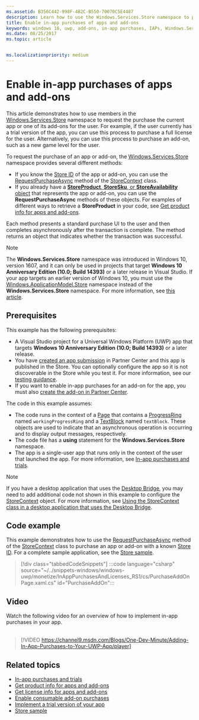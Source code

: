 ```yaml
---
ms.assetid: B356C442-998F-4B2C-B550-70070C5E4487
description: Learn how to use the Windows.Services.Store namespace to purchase an app or one of its add-ons.
title: Enable in-app purchases of apps and add-ons
keywords: windows 10, uwp, add-ons, in-app purchases, IAPs, Windows.Services.Store
ms.date: 08/25/2017
ms.topic: article


ms.localizationpriority: medium
---
```

# Enable in-app purchases of apps and add-ons

This article demonstrates how to use members in the [Windows.Services.Store](/uwp/api/windows.services.store) namespace to request the purchase the current app or one of its add-ons for the user. For example, if the user currently has a trial version of the app, you can use this process to purchase a full license for the user. Alternatively, you can use this process to purchase an add-on, such as a new game level for the user.

To request the purchase of an app or add-on, the [Windows.Services.Store](/uwp/api/windows.services.store) namespace provides several different methods:
* If you know the [Store ID](in-app-purchases-and-trials.md#store_ids) of the app or add-on, you can use the [RequestPurchaseAsync](/uwp/api/windows.services.store.storecontext.requestpurchaseasync) method of the [StoreContext](/uwp/api/windows.services.store.storecontext) class.
* If you already have a [**StoreProduct**, **StoreSku**, or **StoreAvailability** object](in-app-purchases-and-trials.md#products-skus) that represents the app or add-on, you can use the **RequestPurchaseAsync** methods of these objects. For examples of different ways to retrieve a **StoreProduct** in your code, see [Get product info for apps and add-ons](get-product-info-for-apps-and-add-ons.md).

Each method presents a standard purchase UI to the user and then completes asynchronously after the transaction is complete. The method returns an object that indicates whether the transaction was successful.

> [!NOTE]
> The **Windows.Services.Store** namespace was introduced in Windows 10, version 1607, and it can only be used in projects that target **Windows 10 Anniversary Edition (10.0; Build 14393)** or a later release in Visual Studio. If your app targets an earlier version of Windows 10, you must use the [Windows.ApplicationModel.Store](/uwp/api/windows.applicationmodel.store) namespace instead of the **Windows.Services.Store** namespace. For more information, see [this article](in-app-purchases-and-trials-using-the-windows-applicationmodel-store-namespace.md).

## Prerequisites

This example has the following prerequisites:
* A Visual Studio project for a Universal Windows Platform (UWP) app that targets **Windows 10 Anniversary Edition (10.0; Build 14393)** or a later release.
* You have [created an app submission](../publish/app-submissions.md) in Partner Center and this app is published in the Store. You can optionally configure the app so it is not discoverable in the Store while you test it. For more information, see our [testing guidance](in-app-purchases-and-trials.md#testing).
* If you want to enable in-app purchases for an add-on for the app, you must also [create the add-on in Partner Center](../publish/add-on-submissions.md).

The code in this example assumes:
* The code runs in the context of a [Page](/uwp/api/windows.ui.xaml.controls.page) that contains a [ProgressRing](/uwp/api/windows.ui.xaml.controls.progressring) named ```workingProgressRing``` and a [TextBlock](/uwp/api/windows.ui.xaml.controls.textblock) named ```textBlock```. These objects are used to indicate that an asynchronous operation is occurring and to display output messages, respectively.
* The code file has a **using** statement for the **Windows.Services.Store** namespace.
* The app is a single-user app that runs only in the context of the user that launched the app. For more information, see [In-app purchases and trials](in-app-purchases-and-trials.md#api_intro).

> [!NOTE]
> If you have a desktop application that uses the [Desktop Bridge](https://developer.microsoft.com/windows/bridges/desktop), you may need to add additional code not shown in this example to configure the [StoreContext](/uwp/api/windows.services.store.storecontext) object. For more information, see [Using the StoreContext class in a desktop application that uses the Desktop Bridge](in-app-purchases-and-trials.md#desktop).

## Code example

This example demonstrates how to use the [RequestPurchaseAsync](/uwp/api/windows.services.store.storecontext.requestpurchaseasync) method of the [StoreContext](/uwp/api/windows.services.store.storecontext) class to purchase an app or add-on with a known [Store ID](in-app-purchases-and-trials.md#store-ids). For a complete sample application, see the [Store sample](https://github.com/Microsoft/Windows-universal-samples/tree/master/Samples/Store).

> [!div class="tabbedCodeSnippets"]
:::code language="csharp" source="~/../snippets-windows/windows-uwp/monetize/InAppPurchasesAndLicenses_RS1/cs/PurchaseAddOnPage.xaml.cs" id="PurchaseAddOn":::

## Video

Watch the following video for an overview of how to implement in-app purchases in your app.
<br/>
<br/>
> [!VIDEO https://channel9.msdn.com/Blogs/One-Dev-Minute/Adding-In-App-Purchases-to-Your-UWP-App/player]

## Related topics

* [In-app purchases and trials](in-app-purchases-and-trials.md)
* [Get product info for apps and add-ons](get-product-info-for-apps-and-add-ons.md)
* [Get license info for apps and add-ons](get-license-info-for-apps-and-add-ons.md)
* [Enable consumable add-on purchases](enable-consumable-add-on-purchases.md)
* [Implement a trial version of your app](implement-a-trial-version-of-your-app.md)
* [Store sample](https://github.com/Microsoft/Windows-universal-samples/tree/master/Samples/Store)
